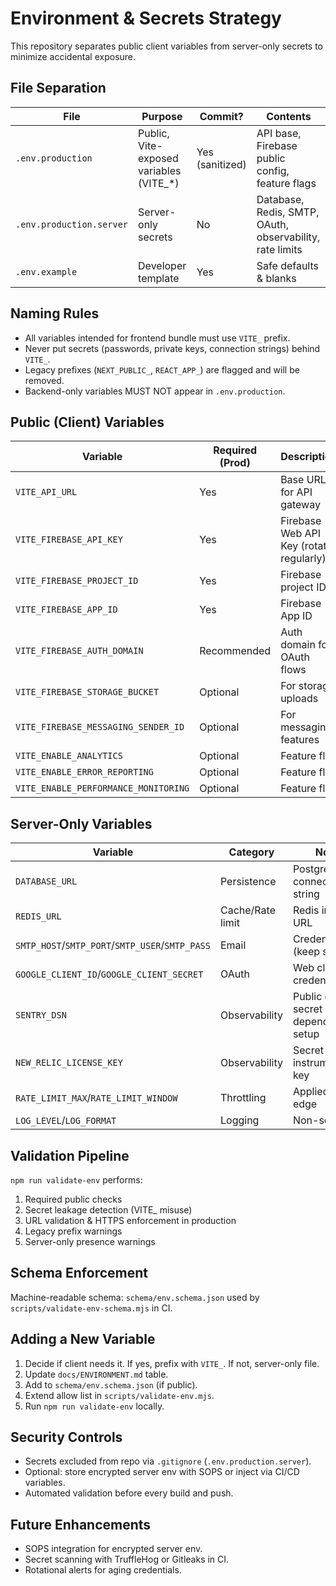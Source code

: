 # Environment & Secrets Strategy

This repository separates public client variables from server-only secrets to minimize accidental exposure.

## File Separation

| File | Purpose | Commit? | Contents |
|------|---------|---------|----------|
| `.env.production` | Public, Vite-exposed variables (VITE_*) | Yes (sanitized) | API base, Firebase public config, feature flags |
| `.env.production.server` | Server-only secrets | No | Database, Redis, SMTP, OAuth, observability, rate limits |
| `.env.example` | Developer template | Yes | Safe defaults & blanks |

## Naming Rules

- All variables intended for frontend bundle must use `VITE_` prefix.
- Never put secrets (passwords, private keys, connection strings) behind `VITE_`.
- Legacy prefixes (`NEXT_PUBLIC_`, `REACT_APP_`) are flagged and will be removed.
- Backend-only variables MUST NOT appear in `.env.production`.

## Public (Client) Variables

| Variable | Required (Prod) | Description |
|----------|-----------------|-------------|
| `VITE_API_URL` | Yes | Base URL for API gateway |
| `VITE_FIREBASE_API_KEY` | Yes | Firebase Web API Key (rotate regularly) |
| `VITE_FIREBASE_PROJECT_ID` | Yes | Firebase project ID |
| `VITE_FIREBASE_APP_ID` | Yes | Firebase App ID |
| `VITE_FIREBASE_AUTH_DOMAIN` | Recommended | Auth domain for OAuth flows |
| `VITE_FIREBASE_STORAGE_BUCKET` | Optional | For storage uploads |
| `VITE_FIREBASE_MESSAGING_SENDER_ID` | Optional | For messaging features |
| `VITE_ENABLE_ANALYTICS` | Optional | Feature flag |
| `VITE_ENABLE_ERROR_REPORTING` | Optional | Feature flag |
| `VITE_ENABLE_PERFORMANCE_MONITORING` | Optional | Feature flag |

## Server-Only Variables

| Variable | Category | Notes |
|----------|----------|-------|
| `DATABASE_URL` | Persistence | Postgres connection string |
| `REDIS_URL` | Cache/Rate limit | Redis instance URL |
| `SMTP_HOST`/`SMTP_PORT`/`SMTP_USER`/`SMTP_PASS` | Email | Credentials (keep secret) |
| `GOOGLE_CLIENT_ID`/`GOOGLE_CLIENT_SECRET` | OAuth | Web client credentials |
| `SENTRY_DSN` | Observability | Public or secret depending on setup |
| `NEW_RELIC_LICENSE_KEY` | Observability | Secret instrumentation key |
| `RATE_LIMIT_MAX`/`RATE_LIMIT_WINDOW` | Throttling | Applied at API edge |
| `LOG_LEVEL`/`LOG_FORMAT` | Logging | Non-secret |

## Validation Pipeline

`npm run validate-env` performs:

1. Required public checks
2. Secret leakage detection (VITE_ misuse)
3. URL validation & HTTPS enforcement in production
4. Legacy prefix warnings
5. Server-only presence warnings

## Schema Enforcement

Machine-readable schema: `schema/env.schema.json` used by `scripts/validate-env-schema.mjs` in CI.

## Adding a New Variable

1. Decide if client needs it. If yes, prefix with `VITE_`. If not, server-only file.
2. Update `docs/ENVIRONMENT.md` table.
3. Add to `schema/env.schema.json` (if public).
4. Extend allow list in `scripts/validate-env.mjs`.
5. Run `npm run validate-env` locally.

## Security Controls

- Secrets excluded from repo via `.gitignore` (`.env.production.server`).
- Optional: store encrypted server env with SOPS or inject via CI/CD variables.
- Automated validation before every build and push.

## Future Enhancements

- SOPS integration for encrypted server env.
- Secret scanning with TruffleHog or Gitleaks in CI.
- Rotational alerts for aging credentials.
